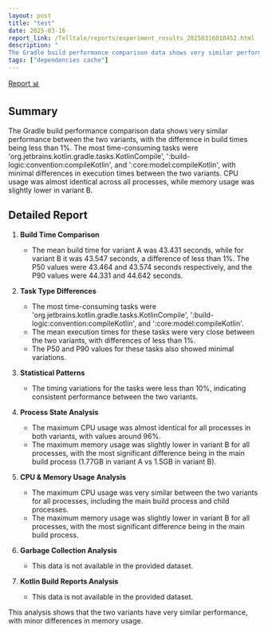 ```yaml
---
layout: post
title: "test"
date: 2025-03-16
report_link: /Telltale/reports/experiment_results_20250316010452.html
description: " 
The Gradle build performance comparison data shows very similar performance between the two variants, with the difference in build times being less than 1%. The most time-consuming tasks were 'org.jetbrains.kotlin.gradle.tasks.KotlinCompile', ':build-logic:convention:compileKotlin', and ':core:model:compileKotlin', with minimal differences in execution times between the two variants. CPU usage was almost identical across all processes, while memory usage was slightly lower in variant B."
tags: ["dependencies cache"]
---
```

[Report 📊](../../reports/experiment_results_20250316010452.html)
## Summary
The Gradle build performance comparison data shows very similar performance between the two variants, with the difference in build times being less than 1%. The most time-consuming tasks were 'org.jetbrains.kotlin.gradle.tasks.KotlinCompile', ':build-logic:convention:compileKotlin', and ':core:model:compileKotlin', with minimal differences in execution times between the two variants. CPU usage was almost identical across all processes, while memory usage was slightly lower in variant B.

## Detailed Report

1. **Build Time Comparison**
   - The mean build time for variant A was 43.431 seconds, while for variant B it was 43.547 seconds, a difference of less than 1%. The P50 values were 43.464 and 43.574 seconds respectively, and the P90 values were 44.331 and 44.642 seconds.

2. **Task Type Differences**
   - The most time-consuming tasks were 'org.jetbrains.kotlin.gradle.tasks.KotlinCompile', ':build-logic:convention:compileKotlin', and ':core:model:compileKotlin'.
   - The mean execution times for these tasks were very close between the two variants, with differences of less than 1%.
   - The P50 and P90 values for these tasks also showed minimal variations.

3. **Statistical Patterns**
   - The timing variations for the tasks were less than 10%, indicating consistent performance between the two variants.

4. **Process State Analysis**
   - The maximum CPU usage was almost identical for all processes in both variants, with values around 96%.
   - The maximum memory usage was slightly lower in variant B for all processes, with the most significant difference being in the main build process (1.77GB in variant A vs 1.5GB in variant B).

5. **CPU & Memory Usage Analysis**
   - The maximum CPU usage was very similar between the two variants for all processes, including the main build process and child processes.
   - The maximum memory usage was slightly lower in variant B for all processes, with the most significant difference being in the main build process.

6. **Garbage Collection Analysis**
   - This data is not available in the provided dataset.

7. **Kotlin Build Reports Analysis**
   - This data is not available in the provided dataset.

This analysis shows that the two variants have very similar performance, with minor differences in memory usage.
